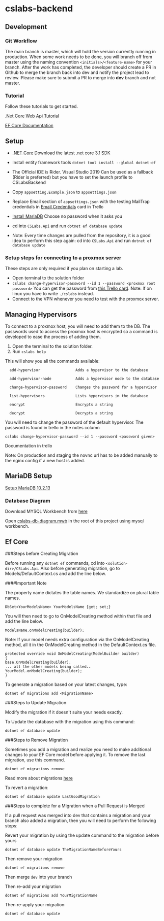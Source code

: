 # cslabs-backend

## Development

### Git Workflow

The main branch is master, which will hold the version currently running in production.
When some work needs to be done, you will branch off from master using the
naming convention `<initials>/<feature-name>` for your branch.
After the work has completed, the developer should create a PR in Github to merge the branch back into dev and notify the project lead
to review. Please make sure to submit a PR to merge into **dev** branch and not master.

### Tutorial

Follow these tutorials to get started.

[.Net Core Web Api Tutorial](https://docs.microsoft.com/en-us/aspnet/core/tutorials/first-web-api?view=aspnetcore-2.2&tabs=visual-studio)

[EF Core Documentation](https://docs.microsoft.com/en-us/ef/core/)

## Setup

* [.NET Core](https://dotnet.microsoft.com/download) Download the latest .net core 3.1 SDK
* Install entity framework tools `dotnet tool install --global dotnet-ef`
* The Official IDE is Rider. Visual Studio 2019 Can be used as a fallback (Rider is preferred) but you have to set the launch profile to CSLabsBackend
* Copy `appsetting.Example.json` to `appsettings.json`
* Replace Email section of `appsettings.json` with the testing MailTrap credentials in [Email Credentials](https://trello.com/c/ytg2ndaX) card in Trello
* [Install MariaDB](#MariaDB-Setup) Choose no password when it asks you
* cd into `CSLabs.Api` and run `dotnet ef database update`

* Note: Every time changes are pulled from the repository, it is a good idea to perform this
  step again: cd into `CSLabs.Api` and run `dotnet ef database update`


### Setup steps for connecting to a proxmox server

These steps are only required if you plan on starting a lab.

* Open terminal to the solution folder
* `cslabs change-hypervisor-password --id 1 --password <proxmox root password>` You can get the password from
  [this Trello card](https://trello.com/c/WFFm6iwa). Note: If on linux you have to write `./cslabs` instead.
* Connect to the VPN whenever you need to test with the proxmox server.


## Managing Hypervisors

To connect to a proxmox host, you will need to add them to the DB. The passwords used to
access the proxmox host is encrypted so a command is developed to ease the process of adding them.

1. Open the terminal to the solution folder.
2. Run `cslabs help`

This will show you all the commands available:

```
  add-hypervisor                Adds a hypervisor to the database

  add-hypervisor-node           Adds a hypervisor node to the database

  change-hypervisor-password    Changes the password for a hypervisor

  list-hypervisors              Lists hypervisors in the database

  encrypt                       Encrypts a string

  decrypt                       Decrypts a string
```

You will need to change the password of the default hypervisor. The password is found in trello in the notes column

```
cslabs change-hypervisor-password --id 1 --password <password given>
```

Documentation in trello

Note: On production and staging the novnc url has to be added manually to the nginx config if a new host is added.

## MariaDB Setup

[Setup MariaDB 10.2.13](https://downloads.mariadb.org/interstitial/mariadb-10.2.13/winx64-packages/mariadb-10.2.13-winx64.msi/from/http%3A//ftp.hosteurope.de/mirror/archive.mariadb.org/)

### Database Diagram

Download MYSQL Workbench from [here](https://dev.mysql.com/get/Downloads/MySQLGUITools/mysql-workbench-community-8.0.17-winx64.msi)

Open [cslabs-db-diagram.mwb](./cslabs-db-diagram.mwb) in the root of this project using mysql workbench.


## Ef Core

###Steps before Creating Migration

Before running any `dotnet ef` commands, cd into `<solution-dir>/CSLabs.Api`.
Also before generating migration, go to  Models/DefaultContext.cs and
add the line below.

####Important Note

The property name dictates the table names. We standardize on plural table names.

```
DbSet<YourModelsName> YourModelsName {get; set;}
```

You will then need to go to OnModelCreating method within that file
and add the line below.

```
ModelsName.onModelCreating(builder); 
```

Note: If your model needs extra configuration via the OnModelCreating method, 
all it in the OnModelCreating method in the DefaultContext.cs file.

```
protected override void OnModelCreating(ModelBuilder builder)
{
base.OnModelCreating(builder);
... all the other models being called..
YourModel.onModelCreating(builder);
}
```

To generate a migration based on your latest changes, type:

```
dotnet ef migrations add <MigrationName>
``` 

###Steps to Update Migration

Modify the migration if it doesn't suite your needs exactly.

To Update the database with the migration using this command:

```
dotnet ef database update
```

###Steps to Remove Migration

Sometimes you add a migration and realize you need to make additional changes to your EF Core model before applying it. To remove the last migration, use this command.

```
dotnet ef migrations remove
```

Read more about migrations [here](https://docs.microsoft.com/en-us/ef/core/managing-schemas/migrations)

To revert a migration:

```
dotnet ef database update LastGoodMigration
```

###Steps to complete for a Migration when a Pull Request is Merged

If a pull request was merged into dev that contains a migration and your branch also added a migration, then you will need
to perform the following steps:

Revert your migration by using the update command to the migration before yours

```
dotnet ef database update TheMigrationNameBeforeYours
```

Then remove your migration

```
dotnet ef migrations remove
```
Then merge `dev` into your branch

Then re-add your migration

```
dotnet ef migrations add YourMigrationName
```

Then re-apply your migration

```
dotnet ef database update
```

